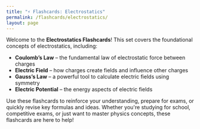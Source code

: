 ```yaml
---
title: "⚡ Flashcards: Electrostatics"
permalink: /flashcards/electrostatics/
layout: page
---
```


Welcome to the **Electrostatics Flashcards**! This set covers the foundational concepts of electrostatics, including:

- **Coulomb’s Law** – the fundamental law of electrostatic force between charges  
- **Electric Field** – how charges create fields and influence other charges  
- **Gauss’s Law** – a powerful tool to calculate electric fields using symmetry  
- **Electric Potential** – the energy aspects of electric fields

Use these flashcards to reinforce your understanding, prepare for exams, or quickly revise key formulas and ideas. Whether you're studying for school, competitive exams, or just want to master physics concepts, these flashcards are here to help!


<div id="flashcard-app"></div>

<link rel="stylesheet" href="/assets/css/flashcards.css">
<script>
  const flashcardDataUrl = "/assets/data/electrostatics.json";
</script>
<script src="/assets/js/flashcards.js"></script>
